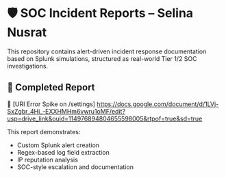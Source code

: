 # 🛡️ SOC Incident Reports – Selina Nusrat

This repository contains alert-driven incident response documentation based on Splunk simulations, structured as real-world Tier 1/2 SOC investigations.

## 📄 Completed Report

🔹 [URI Error Spike on /settings] https://docs.google.com/document/d/1LVj-SxZgbr_4Hi_-EXXHMHm6vwru1oMF/edit?usp=drive_link&ouid=114976894804655598005&rtpof=true&sd=true

This report demonstrates:
- Custom Splunk alert creation
- Regex-based log field extraction
- IP reputation analysis
- SOC-style escalation and documentation
